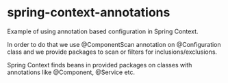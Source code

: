 # spring-context-annotations

Example of using annotation based configuration in Spring Context.

In order to do that we use @ComponentScan annotation on @Configuration class
and we provide packages to scan or filters for inclusions/exclusions.

Spring Context finds beans in provided packages on classes with annotations like @Component, @Service etc.